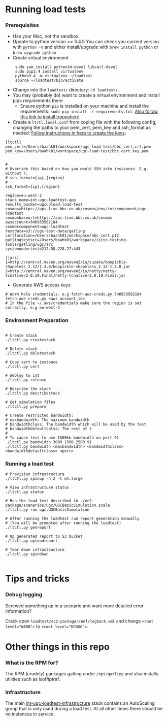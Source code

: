 # Running load tests
### Prerequisites
 * Use your Mac, not the sandbox.
 * Update to python version >= 3.4.5 You can check you current version with
   `python -V` and either install/upgrade with `brew install python` or `brew
   upgrade python`
 * Create virtual environment
   ```
    sudo yum install python34-devel libcurl-devel
    sudo pip3.4 install virtualenv
    python3.4 -m virtualenv ~/loadtest
    source ~/loadtest/bin/activate
    ```
 * Change into the `loadtest/` directory: `cd loadtest/`.
 * You may (probably do) want to create a virtual environment and install pips requirements there
    * Ensure python `pip` is installed on your machine and install the
   requirements: `sudo pip install -r requirements.txt`.
   [Also follow this link to install troposhere](https://confluence.dev.bbc.co.uk/display/RMServices/Gap+Analysis+-+CosmosTroposhere)
 * Create a `ltctl.local.conf` from coping file with the following config, changing the
   paths to your pem_cert, pem_key and ssh_format as needed: [Follow instructions in here to create the keys](openssl.md):
```dosini
[ltctl]
pem_cert=/Users/baahk01/workspace/ugc-load-test/bbc_cert.crt.pem
pem_key=/Users/baahk01/workspace/ugc-load-test/bbc_cert.key.pem


#
# Override this based on how you would SSH into instances. E.g. without r,
# ssh_format={ip},{region}
#
ssh_format={ip},{region}

region=eu-west-2
stack_name=int-ugc-loadtest-app
results_bucket=ugcupload-load-test
cosmos=https://api.live.bbc.co.uk/cosmos/env/int/component/ugc-loadtest
cosmosbaseurl=https://api.live.bbc.co.uk/cosmos
awsaccount=546933502184
cosmoscomponent=ugc-loadtest
testdata=s3://ugc-test-data/gatling
certlocation=/Users/baahk01/workspace/bbc_cert.p12
gatlingtestsrc=/Users/baahk01/workspace/isite-testing-tools/gatling/ugc/src
systemundertest=212.58.228.27:443

[jars]
1=http://central.maven.org/maven2/io/suzaku/boopickle-shapeless_2.12/1.3.0/boopickle-shapeless_2.12-1.3.0.jar
2=http://central.maven.org/maven2/io/netty/netty-tcnative/2.0.19.Final/netty-tcnative-2.0.19.Final.jar

```
 * Generate AWS access keys
```shell
# Worm hole credentials. e.g fetch-aws-creds.py 546933502184
fetch-aws-creds.py <aws_account_id>
# In the file ~/.aws/credentials make sure the region is set correctly. e.g eu-west-2

```

### Environment Preparation
```shell

# Create stack
./ltctl.py createstack

# Delete stack
./ltctl.py deletestack

# Copy cert to instance
./ltctl.py cert

# deploy to int
./ltctl.py release

# Describe the stack
./ltclt.py describestack

# Get simulation files
./ltclt.py prepare

# Create restricted bandwidth:
# maxbandwidth: The maximum bandwidth
# bandwidthclass: The bandwidth which will be used by the test
# bandwidthdefaultcalss: The rest of t
#
# To cause test to use 1500kb bandwidth on port 91
./ltctl.py bandwidth 3000 1500 2500 91
./ltclt.py bandwidth <maxbandwidth> <bandwidthclass> <bandwidthdefaultclass> <port>

```

### Running a load test
```shell
# Provision infrastructure
./ltctl.py spinup -n 2 -t m4.large

# View infrastructure status
./ltctl.py status

# Run the load test described in ./ec2-package/scenarios/ugc/UGCBasicSimulation.scala
./ltctl.py run ugc.UGCBasicSimulation

# After running the loadtest run report generation manually 
# (You will be prompted after running the loadtest)
./ltctl.py genreport

# Up generated report to S3 bucket 
./ltctl.py uploadreport

# Tear down infrastructure
./ltctl.py spindown


```

# Tips and tricks

### Debug logging
Screwed something up in a scenario and want more detailed error information?

Crack open `loadtest/ec2-package/conf/logback.xml` and change
`<root level="WARN">` to `<root level="DEBUG">`.


# Other things in this repo
### What is the RPM for?
The RPM (crudely) packages gatling under `/opt/gatling` and also installs
utilities such as lsof/iptraf.

### Infrastructure
The main
[int-ugc-loadtest-infrastructure](https://admin.live.bbc.co.uk/cosmos/env/int/component/ugc-loadtest/stacks)
stack contains an AutoScaling group that is only used during a load test. At
all other times there should be no instances in service.

